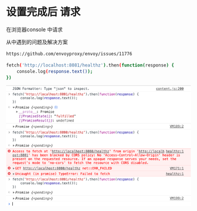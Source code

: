 # 设置完成后 请求

在浏览器console 中请求

从中遇到的问题及解决方案

```bash
https://github.com/envoyproxy/envoy/issues/11776
```

```bash
fetch('http://localhost:8081/healthz').then(function(response) {
    console.log(response.text());
})
```

![img.png](img.png)